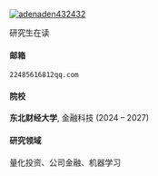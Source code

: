 [![adenaden432432](https://img.shields.io/badge/adenaden432432-github-blue?logo=github)](https://github.com/adenaden432432)

研究生在读

#### 邮箱  
<code>22485616812qq.com</code>  

#### 院校  
**东北财经大学**, 金融科技 (2024 – 2027)    

#### 研究领域  
量化投资、公司金融、机器学习
